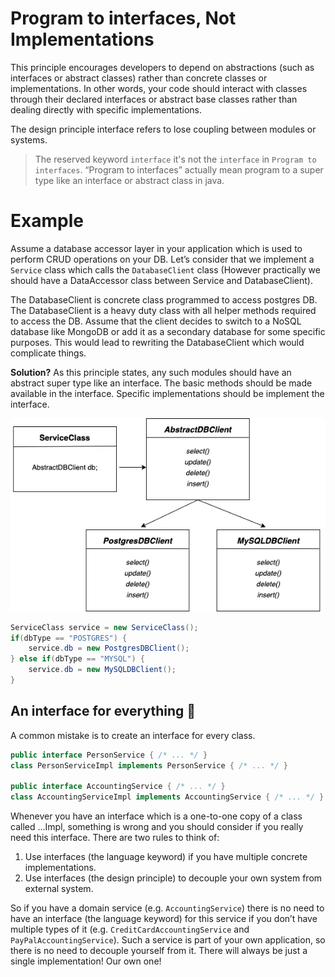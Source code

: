 # Program to interfaces, Not Implementations

This principle encourages developers to depend on abstractions (such as interfaces or abstract classes) rather than concrete classes or implementations. In other words, your code should interact with classes through their declared interfaces or abstract base classes rather than dealing directly with specific implementations.

The design principle interface refers to lose coupling between modules or systems.

> The reserved keyword `interface` it's not the `interface` in `Program to interfaces`. “Program to interfaces” actually mean program to a super type like an interface or abstract class in java.


# Example

Assume a database accessor layer in your application which is used to perform CRUD operations on your DB. Let’s consider that we implement a `Service` class which calls the `DatabaseClient` class (However practically we should have a DataAccessor class between Service and DatabaseClient).

The DatabaseClient is concrete class programmed to access postgres DB. The DatabaseClient is a heavy duty class with all helper methods required to access the DB. Assume that the client decides to switch to a NoSQL database like MongoDB or add it as a secondary database for some specific purposes. This would lead to rewriting the DatabaseClient which would complicate things.

**Solution?** As this principle states, any such modules should have an abstract super type like an interface. The basic methods should be made available in the interface. Specific implementations should be implement the interface.

![Example](/imgs/program-to-interfaces.webp)

```java
ServiceClass service = new ServiceClass();
if(dbType == "POSTGRES") {
    service.db = new PostgresDBClient();
} else if(dbType == "MYSQL") {
    service.db = new MySQLDBClient();
}
```

## An interface for everything 🚫

A common mistake is to create an interface for every class.

```java
public interface PersonService { /* ... */ }
class PersonServiceImpl implements PersonService { /* ... */ }

public interface AccountingService { /* ... */ }
class AccountingServiceImpl implements AccountingService { /* ... */ }
```

Whenever you have an interface which is a one-to-one copy of a class called ...Impl, something is wrong and you should consider if you really need this interface. There are two rules to think of:

1. Use interfaces (the language keyword) if you have multiple concrete implementations.
2. Use interfaces (the design principle) to decouple your own system from external system.

So if you have a domain service (e.g. `AccountingService`) there is no need to have an interface (the language keyword) for this service if you don’t have multiple types of it (e.g. `CreditCardAccountingService` and `PayPalAccountingService`). Such a service is part of your own application, so there is no need to decouple yourself from it. There will always be just a single implementation! Our own one!